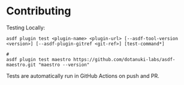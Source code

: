 # Contributing

Testing Locally:

```shell
asdf plugin test <plugin-name> <plugin-url> [--asdf-tool-version <version>] [--asdf-plugin-gitref <git-ref>] [test-command*]

#
asdf plugin test maestro https://github.com/dotanuki-labs/asdf-maestro.git "maestro --version"
```

Tests are automatically run in GitHub Actions on push and PR.
